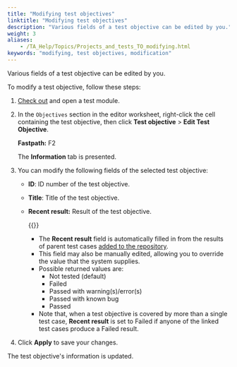 ```yaml
--- 
title: "Modifying test objectives"
linktitle: "Modifying test objectives"
description: "Various fields of a test objective can be edited by you."
weight: 3
aliases: 
    - /TA_Help/Topics/Projects_and_tests_TO_modifying.html
keywords: "modifying, test objectives, modification"
---
```


Various fields of a test objective can be edited by you.

To modify a test objective, follow these steps:

1.  [Check out](/user-guide/projects-and-project-items/project-items/revision-control/check-out) and open a test module.

2.  In the `Objectives` section in the editor worksheet, right-click the cell containing the test objective, then click **Test objective** \> **Edit Test Objective**.

    **Fastpath:** F2

    The **Information** tab is presented.

3.  You can modify the following fields of the selected test objective:

    -   **ID**: ID number of the test objective.
    -   **Title**: Title of the test objective.
    -   **Recent result:** Result of the test objective.

        {{<note>}}

        -   The **Recent result** field is automatically filled in from the results of parent test cases [added to the repository](/user-guide/working-with-test-results/adding-test-results-to-the-repository/).
        -   This field may also be manually edited, allowing you to override the value that the system supplies.
        -   Possible returned values are:
            -   Not tested \(default\)
            -   Failed
            -   Passed with warning\(s\)/error\(s\)
            -   Passed with known bug
            -   Passed
        -   Note that, when a test objective is covered by more than a single test case, **Recent result** is set to Failed if anyone of the linked test cases produce a Failed result.
4.  Click **Apply** to save your changes.


The test objective's information is updated.




